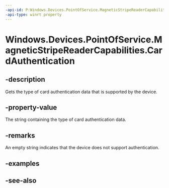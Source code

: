 ```yaml
---
-api-id: P:Windows.Devices.PointOfService.MagneticStripeReaderCapabilities.CardAuthentication
-api-type: winrt property
---
```


<!-- Property syntax
public string CardAuthentication { get; }
-->

# Windows.Devices.PointOfService.MagneticStripeReaderCapabilities.CardAuthentication

## -description
Gets the type of card authentication data that is supported by the device.

## -property-value
The string containing the type of card authentication data.

## -remarks
An empty string indicates that the device does not support authentication.

## -examples

## -see-also
